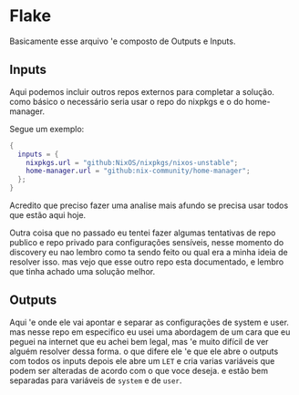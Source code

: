 # Flake

Basicamente esse arquivo 'e composto de Outputs e Inputs.

## Inputs

Aqui podemos incluir outros repos externos para completar a solução. como básico o necessário seria usar o repo do nixpkgs e o do home-manager.

Segue um exemplo:

```nix
{
  inputs = {
    nixpkgs.url = "github:NixOS/nixpkgs/nixos-unstable";
    home-manager.url = "github:nix-community/home-manager";
  };
}
```

Acredito que preciso fazer uma analise mais afundo se precisa usar todos que estão aqui hoje.

Outra coisa que no passado eu tentei fazer algumas tentativas de repo publico e repo privado para configurações sensíveis, nesse momento do discovery eu nao lembro como ta sendo feito ou qual era a minha ideia de resolver isso. mas vejo que esse outro repo esta documentado, e lembro que tinha achado uma solução melhor.

## Outputs

Aqui 'e onde ele vai apontar e separar as configurações de system e user. mas nesse repo em especifico eu usei uma abordagem de um cara que eu peguei na internet que eu achei bem legal, mas 'e muito difícil de ver alguém resolver dessa forma. o que difere ele 'e que ele abre o outputs com todos os inputs depois ele abre um `LET` e cria varias variáveis que podem ser alteradas de acordo com o que voce deseja. e estão bem separadas para variáveis de `system` e de `user`.
